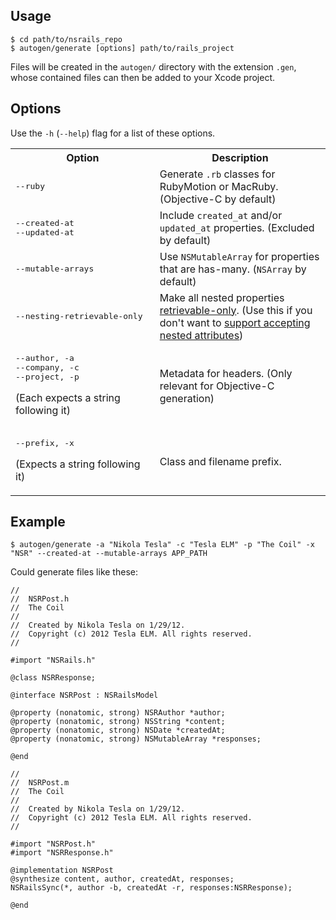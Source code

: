 Usage
----------

```
$ cd path/to/nsrails_repo
$ autogen/generate [options] path/to/rails_project
```

Files will be created in the `autogen/` directory with the extension `.gen`, whose contained files can then be added to your Xcode project.

Options
-------

Use the `-h` (`--help`) flag for a list of these options.

<table>
  <tr>
    <th>Option</th>
    <th>Description</th>
  </tr>
  <tr>
    <td><pre>--ruby</pre></td>
    <td>Generate <code>.rb</code> classes for RubyMotion or MacRuby. (Objective-C by default)</td>
  </tr>
  <tr>
    <td><pre>--created-at<br/>--updated-at</pre></td>
    <td>Include <code>created_at</code> and/or <code>updated_at</code> properties. (Excluded by default)</td>
  </tr>
  <tr>
    <td><pre>--mutable-arrays</pre></td>
    <td>Use <code>NSMutableArray</code> for properties that are has-many. (<code>NSArray</code> by default)</td>
  </tr>
  <tr>
    <td><pre>--nesting-retrievable-only</pre></td>
    <td>Make all nested properties <a href="https://github.com/dingbat/nsrails/wiki/NSRailsSync">retrievable-only</a>. (Use this if you don't want to <a href="https://github.com/dingbat/nsrails/wiki/Nesting">support accepting nested attributes</a>)</td>
  </tr>
  <tr>
    <td><pre>--author, -a<br/>--company, -c<br/>--project, -p</pre><p>(Each expects a string following it)</p></td>
    <td>Metadata for headers. (Only relevant for Objective-C generation)</td>
  </tr>
  <tr>
    <td><pre>--prefix, -x</pre><p>(Expects a string following it)</p></td>
    <td>Class and filename prefix.</td>
  </tr>
</table>

Example
------------

```
$ autogen/generate -a "Nikola Tesla" -c "Tesla ELM" -p "The Coil" -x "NSR" --created-at --mutable-arrays APP_PATH
```

Could generate files like these:

```objc
//
//  NSRPost.h
//  The Coil
//
//  Created by Nikola Tesla on 1/29/12.
//  Copyright (c) 2012 Tesla ELM. All rights reserved.
//

#import "NSRails.h"

@class NSRResponse;

@interface NSRPost : NSRailsModel

@property (nonatomic, strong) NSRAuthor *author;
@property (nonatomic, strong) NSString *content;
@property (nonatomic, strong) NSDate *createdAt;
@property (nonatomic, strong) NSMutableArray *responses;

@end
```

```objc
//
//  NSRPost.m
//  The Coil
//
//  Created by Nikola Tesla on 1/29/12.
//  Copyright (c) 2012 Tesla ELM. All rights reserved.
//

#import "NSRPost.h"
#import "NSRResponse.h"

@implementation NSRPost
@synthesize content, author, createdAt, responses;
NSRailsSync(*, author -b, createdAt -r, responses:NSRResponse);

@end
```